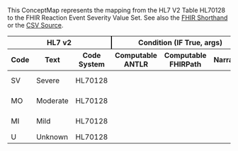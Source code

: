 
This ConceptMap represents the mapping from the HL7 V2 Table HL70128 to the FHIR Reaction Event Severity Value Set. See also the <a href='https://github.com/HL7/v2-to-fhir/blob/master/input/fsh/Table HL70128 to Reaction Event Severity.fsh'>FHIR Shorthand</a> or the <a href='https://github.com/HL7/v2-to-fhir/blob/master/mappings/codesystems/HL7 Concept Map_ AllergySeverity%5BAllergyIntolerance.reaction.severity%5D - Sheet1.csv'>CSV Source</a>.
<table class='grid'><thead>
<tr><th colspan='3' style='border-right: 2px solid black;'>HL7 v2</th><th colspan='3' style='border-right: 2px solid black;'>Condition (IF True, args)</th><th colspan='4'>HL7 FHIR</th><th rowspan='2'>Comments</th></tr>
<tr><th>Code</th><th>Text</th><th>Code System</th><th>Computable ANTLR</th><th>Computable FHIRPath</th><th>Narrative</th><th>Code</th><th>Proposed Extension</th><th>Display</th><th>Code System</th></tr></thead>
<tbody>
<tr><td>SV</td><td>Severe</td><td style='border-right: 2px'>HL70128</td><td style='border-right: 2px'></td><td style='border-right: 2px'></td><td style='border-right: 2px'></td><td>severe</td><td style='border-right: 2px'></td><td>Severe</td><td><a href='https://hl7.org/fhir/R4/codesystem-reaction-event-severity.html'>http://hl7.org/fhir/reaction-event-severity</a></td><td style='border-right: 2px'></td></tr>
<tr><td>MO</td><td>Moderate</td><td style='border-right: 2px'>HL70128</td><td style='border-right: 2px'></td><td style='border-right: 2px'></td><td style='border-right: 2px'></td><td>moderate</td><td style='border-right: 2px'></td><td>Moderate</td><td><a href='https://hl7.org/fhir/R4/codesystem-reaction-event-severity.html'>http://hl7.org/fhir/reaction-event-severity</a></td><td style='border-right: 2px'></td></tr>
<tr><td>MI</td><td>Mild</td><td style='border-right: 2px'>HL70128</td><td style='border-right: 2px'></td><td style='border-right: 2px'></td><td style='border-right: 2px'></td><td>mild</td><td style='border-right: 2px'></td><td>Mild</td><td><a href='https://hl7.org/fhir/R4/codesystem-reaction-event-severity.html'>http://hl7.org/fhir/reaction-event-severity</a></td><td style='border-right: 2px'></td></tr>
<tr><td>U</td><td>Unknown</td><td style='border-right: 2px'>HL70128</td><td style='border-right: 2px'></td><td style='border-right: 2px'></td><td style='border-right: 2px'></td><td style='border-right: 2px'></td><td style='border-right: 2px'></td><td style='border-right: 2px'></td><td style='border-right: 2px'></td><td style='border-right: 2px'></td></tr>
</tbody></table>

